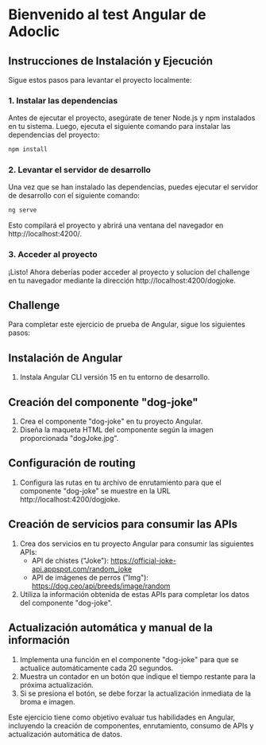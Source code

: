 # Bienvenido al test Angular de Adoclic

## Instrucciones de Instalación y Ejecución

Sigue estos pasos para levantar el proyecto localmente:

### 1. Instalar las dependencias

Antes de ejecutar el proyecto, asegúrate de tener Node.js y npm instalados en tu sistema. Luego, ejecuta el siguiente comando para instalar las dependencias del proyecto:

```bash
npm install
```

### 2. Levantar el servidor de desarrollo
Una vez que se han instalado las dependencias, puedes ejecutar el servidor de desarrollo con el siguiente comando:

```bash
ng serve
```

Esto compilará el proyecto y abrirá una ventana del navegador en http://localhost:4200/. 

### 3. Acceder al proyecto
¡Listo! Ahora deberías poder acceder al proyecto y solucion del challenge en tu navegador mediante la dirección http://localhost:4200/dogjoke.

## Challenge

Para completar este ejercicio de prueba de Angular, sigue los siguientes pasos:

## Instalación de Angular
1. Instala Angular CLI versión 15 en tu entorno de desarrollo.

## Creación del componente "dog-joke"
1. Crea el componente "dog-joke" en tu proyecto Angular.
2. Diseña la maqueta HTML del componente según la imagen proporcionada "dogJoke.jpg".

## Configuración de routing
1. Configura las rutas en tu archivo de enrutamiento para que el componente "dog-joke" se muestre en la URL http://localhost:4200/dogjoke.

## Creación de servicios para consumir las APIs
1. Crea dos servicios en tu proyecto Angular para consumir las siguientes APIs:
   - API de chistes ("Joke"): https://official-joke-api.appspot.com/random_joke
   - API de imágenes de perros ("Img"): https://dog.ceo/api/breeds/image/random
2. Utiliza la información obtenida de estas APIs para completar los datos del componente "dog-joke".

## Actualización automática y manual de la información
1. Implementa una función en el componente "dog-joke" para que se actualice automáticamente cada 20 segundos.
2. Muestra un contador en un botón que indique el tiempo restante para la próxima actualización.
3. Si se presiona el botón, se debe forzar la actualización inmediata de la broma e imagen.

Este ejercicio tiene como objetivo evaluar tus habilidades en Angular, incluyendo la creación de componentes, enrutamiento, consumo de APIs y actualización automática de datos.
